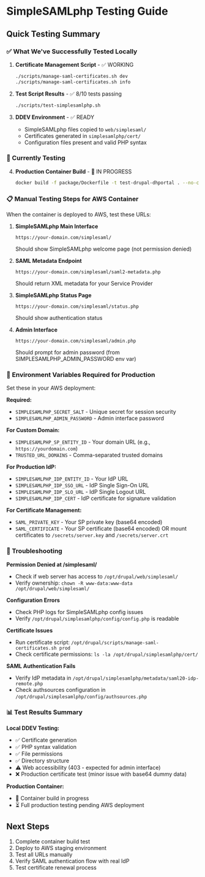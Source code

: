 # SimpleSAMLphp Testing Guide

## Quick Testing Summary

### ✅ What We've Successfully Tested Locally

1. **Certificate Management Script** - ✅ WORKING
   ```bash
   ./scripts/manage-saml-certificates.sh dev
   ./scripts/manage-saml-certificates.sh info
   ```

2. **Test Script Results** - ✅ 8/10 tests passing
   ```bash
   ./scripts/test-simplesamlphp.sh
   ```

3. **DDEV Environment** - ✅ READY
   - SimpleSAMLphp files copied to `web/simplesaml/`
   - Certificates generated in `simplesamlphp/cert/`
   - Configuration files present and valid PHP syntax

### 🔄 Currently Testing

4. **Production Container Build** - 🔄 IN PROGRESS
   ```bash
   docker build -f package/Dockerfile -t test-drupal-dhportal . --no-cache
   ```

### 📋 Manual Testing Steps for AWS Container

When the container is deployed to AWS, test these URLs:

1. **SimpleSAMLphp Main Interface**
   ```
   https://your-domain.com/simplesaml/
   ```
   Should show SimpleSAMLphp welcome page (not permission denied)

2. **SAML Metadata Endpoint**
   ```
   https://your-domain.com/simplesaml/saml2-metadata.php
   ```
   Should return XML metadata for your Service Provider

3. **SimpleSAMLphp Status Page**
   ```
   https://your-domain.com/simplesaml/status.php
   ```
   Should show authentication status

4. **Admin Interface**
   ```
   https://your-domain.com/simplesaml/admin.php
   ```
   Should prompt for admin password (from SIMPLESAMLPHP_ADMIN_PASSWORD env var)

### 🔧 Environment Variables Required for Production

Set these in your AWS deployment:

**Required:**
- `SIMPLESAMLPHP_SECRET_SALT` - Unique secret for session security
- `SIMPLESAMLPHP_ADMIN_PASSWORD` - Admin interface password

**For Custom Domain:**
- `SIMPLESAMLPHP_SP_ENTITY_ID` - Your domain URL (e.g., `https://yourdomain.com`)
- `TRUSTED_URL_DOMAINS` - Comma-separated trusted domains

**For Production IdP:**
- `SIMPLESAMLPHP_IDP_ENTITY_ID` - Your IdP URL
- `SIMPLESAMLPHP_IDP_SSO_URL` - IdP Single Sign-On URL
- `SIMPLESAMLPHP_IDP_SLO_URL` - IdP Single Logout URL
- `SIMPLESAMLPHP_IDP_CERT` - IdP certificate for signature validation

**For Certificate Management:**
- `SAML_PRIVATE_KEY` - Your SP private key (base64 encoded)
- `SAML_CERTIFICATE` - Your SP certificate (base64 encoded)
OR mount certificates to `/secrets/server.key` and `/secrets/server.crt`

### 🐛 Troubleshooting

**Permission Denied at /simplesaml/**
- Check if web server has access to `/opt/drupal/web/simplesaml/`
- Verify ownership: `chown -R www-data:www-data /opt/drupal/web/simplesaml/`

**Configuration Errors**
- Check PHP logs for SimpleSAMLphp config issues
- Verify `/opt/drupal/simplesamlphp/config/config.php` is readable

**Certificate Issues**
- Run certificate script: `/opt/drupal/scripts/manage-saml-certificates.sh prod`
- Check certificate permissions: `ls -la /opt/drupal/simplesamlphp/cert/`

**SAML Authentication Fails**
- Verify IdP metadata in `/opt/drupal/simplesamlphp/metadata/saml20-idp-remote.php`
- Check authsources configuration in `/opt/drupal/simplesamlphp/config/authsources.php`

### 📊 Test Results Summary

**Local DDEV Testing:**
- ✅ Certificate generation
- ✅ PHP syntax validation
- ✅ File permissions
- ✅ Directory structure
- ⚠️  Web accessibility (403 - expected for admin interface)
- ❌ Production certificate test (minor issue with base64 dummy data)

**Production Container:**
- 🔄 Container build in progress
- ⏳ Full production testing pending AWS deployment

## Next Steps

1. Complete container build test
2. Deploy to AWS staging environment
3. Test all URLs manually
4. Verify SAML authentication flow with real IdP
5. Test certificate renewal process
